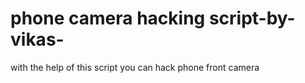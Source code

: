 # phone camera hacking script-by-vikas-
with the help of this script you can hack phone front camera 

